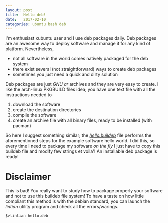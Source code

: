 ```yaml
---
layout: post
title:  Hello deb!
date:   2017-02-10
categories: ubuntu bash deb 
---
```


I'm enthusiast xubuntu user and I use deb packages daily.
Deb packages are an awesome way to deploy software and manage it for any kind of platform.
Nevertheless,
  * not all software in the world comes natively packaged for the deb system
  * there exist several (not straightforward) ways to create deb packages
  * sometimes you just need a quick and dirty solution

Deb packages are just _GNU ar_ archives and they are very easy to create.
I like the arch-linux PKGBUILD files idea; you have one text file with all the instructions needed to 
  1. download the software
  2. create the destination directories
  3. compile the software
  4. create an archive file with all binary files, ready to be installed (with pacman)

So here I suggest something similar; the [_hello.buildeb_](https://raw.githubusercontent.com/lucabaldesi/hellodeb/master/hello.buildeb) file performs the aforementioned steps for the example software hello world.
I did this, so every time I need to package my software _on the fly_ I just have to copy this buildeb file and modify few strings et voila'! An installable deb package is ready!

# Disclaimer
This is bad! You really want to study how to package properly your software and not to use this buildeb file system!
To have a taste on how little compliant this method is with the debian standard, you can launch the _lintian_ utility program and check all the errors/warings.

``
$>lintian hello.deb
``
